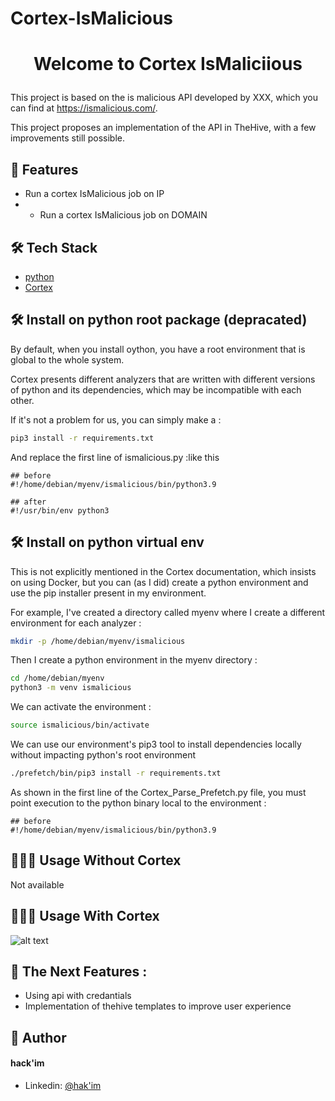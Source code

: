# Cortex-IsMalicious

# <p align="center">Welcome to Cortex IsMaliciious</p>
  
This project is based on the is malicious API developed by XXX, which you can find at https://ismalicious.com/.

This project proposes an implementation of the API in TheHive, with a few improvements still possible.
    
## 🧐 Features    

- Run a cortex IsMalicious job on IP
- - Run a cortex IsMalicious job on DOMAIN
        
## 🛠️ Tech Stack
- [python](https://python.org/)
- [Cortex](https://docs.thehive-project.org/cortex/)


## 🛠️ Install  on python root package (depracated)
By default, when you install oython, you have a root environment that is global to the whole system.

Cortex presents different analyzers that are written with different versions of python and its dependencies, which may be incompatible with each other. 

If it's not a problem for us, you can simply make a :

```bash
pip3 install -r requirements.txt
```

And replace the first line of ismalicious.py :like this

```
## before 
#!/home/debian/myenv/ismalicious/bin/python3.9

## after
#!/usr/bin/env python3

```


## 🛠️ Install  on python virtual env
    

This is not explicitly mentioned in the Cortex documentation, which insists on using Docker, but you can (as I did) create a python environment and use the pip installer present in my environment.

For example, I've created a directory called myenv where I create a different environment for each analyzer :


```bash
mkdir -p /home/debian/myenv/ismalicious
```

Then I create a python environment in the myenv directory : 

```bash
cd /home/debian/myenv
python3 -m venv ismalicious
```

We can activate the environment :

```bash
source ismalicious/bin/activate
````

We can use our environment's pip3 tool to install dependencies locally without impacting python's root environment


```bash
./prefetch/bin/pip3 install -r requirements.txt
````


As shown in the first line of the  Cortex_Parse_Prefetch.py file, you must point execution to the python binary local to the environment :

```
## before 
#!/home/debian/myenv/ismalicious/bin/python3.9
```
           
## 🧑🏻‍💻 Usage Without Cortex
Not available

## 🧑🏻‍💻 Usage With Cortex
 ![alt text](img/image.png)       

## 🧐 The Next Features :

- Using api with credantials
- Implementation of thehive templates to improve user experience



## 🙇 Author
#### hack'im
- Linkedin: [@hak'im](https://www.linkedin.com/in/hakim-djelili/)